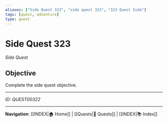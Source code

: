 ```yaml
---
aliases: ["Side Quest 323", "side quest 323", "323 Quest Side"]
tags: [quest, adventure]
type: quest
---
```


# Side Quest 323

*Side Quest*

## Objective
Complete the side quest objective.

---
*ID: QUEST00322*

---
**Navigation**: [[INDEX|🏠 Home]] | [[Quests|📜 Quests]] | [[INDEX|📚 Index]]

